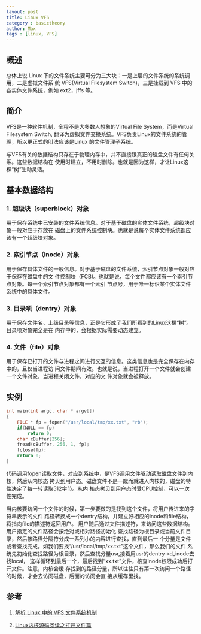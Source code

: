 ```yaml
---
layout: post
title: Linux VFS
category : basictheory
author: Max
tags : [linux, VFS]
---
```



## 概述

总体上说 Linux 下的文件系统主要可分为三大块：一是上层的文件系统的系统调用，二是虚拟文件系
统 VFS(Virtual Filesystem Switch)，三是挂载到 VFS 中的各实体文件系统，例如 ext2，jffs
等。

## 简介

VFS是一种软件机制，全程不是大多数人想象的Virtual File System，而是Virtual Filesystem
Switch, 翻译为虚拟文件交换系统。VFS负责Linux的文件系统的管理，所以更正式的叫法应该是Linux
的文件管理子系统。

与VFS有关的数据结构只存在于物理内存中，并不直接跟真正的磁盘文件有任何关系。这些数据结构在
使用时建立，不用时删除。也就是因为这样，才让Linux这棵“树”生动灵活。

## 基本数据结构

### 1. 超级块（superblock）对象

用于保存系统中已安装的文件系统信息。对于基于磁盘的实体文件系统，超级块对象一般对应于存放在
磁盘上的文件系统控制块。也就是说每个实体文件系统都应该有一个超级块对象。

### 2. 索引节点（inode）对象

用于保存具体文件的一般信息。对于基于磁盘的文件系统，索引节点对象一般对应于保存在磁盘中的文
件控制块（FCB)。也就是说，每个文件都应该有一个索引节点对象。每一个索引节点对象都有一个索引
节点号，用于唯一标识某个实体文件系统中的具体文件。

### 3. 目录项（dentry）对象

用于保存文件名、上级目录等信息，正是它形成了我们所看到的Linux这棵“树”。目录项对象完全是在
内存中的，会根据实际需要动态建立。

### 4. 文件（file）对象

用于保存已打开的文件与进程之间进行交互的信息。这类信息也是完全保存在内存中的，且仅当进程访
问文件期间有效。也就是说，当进程打开一个文件就会创建一个文件对象，当进程关闭文件，对应的文
件对象就会被释放。

## 实例

```c
int main(int argc, char * argv[])
{
    FILE * fp = fopen("/usr/local/tmp/xx.txt", "rb");
    if(NULL == fp)
        return 0;
    char cBuffer[256];
    fread(cBuffer, 256, 1, fp);
    fclose(fp);
    return 0;
}
```

代码调用fopen读取文件，对应到系统中，是VFS调用文件驱动读取磁盘文件到内核，然后从内核态
拷贝到用户态。磁盘文件不是一蹴而就进入内核的，磁盘的特性决定了每一转读取512字节。从内
核态拷贝到用户态时受CPU控制，可以一次性完成。

当内核要访问一个文件的时候，第一步要做的是找到这个文件，将用户传进来的字符串表示的文件
路径转换成一个dentry结构，并建立好相应的inode和file结构，将指向file的描述符返回用户。
用户随后通过文件描述符，来访问这些数据结构。用户指定的文件路径会按绝对或相对路径初始化
查找路径为根目录或当前文件目录，然后按路径分隔符分成一系列小的内容进行查找，直到最后一
个分量是文件或者查找完成。如我们要找“/usr/local/tmp/xx.txt”这个文件，那么我们的文件
系统先初始化查找路径为根目录，然后查找分量usr,接着用usr的dentry->d_inode去找local，
这样循环到最后一个，最后找到“xx.txt”文件，核查inode权限成功后打开文件。注意，内核会缓
存找到的路径分量，所以往往只有第一次访问一个路径的时候，才会去访问磁盘，后面的访问会直
接从缓存里找。




## 参考

1. [解析 Linux 中的 VFS 文件系统机制](http://www.ibm.com/developerworks/cn/linux/l-vfs/)

2. [Linux内核源码阅读之打开文件篇](http://www.360doc.com/content/11/0627/15/7204565_129897931.shtml)
